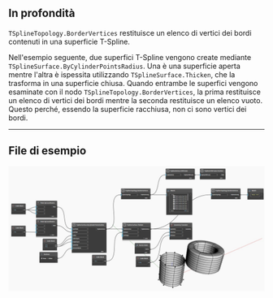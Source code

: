 <!--- Autodesk.DesignScript.Geometry.TSpline.TSplineTopology.BorderVertices --->
<!--- HQ6POKIVNCM33NLZR7L63JAH22EKXEGGTWB4ZJMFEMLFXZYJDPHQ --->
## In profondità
`TSplineTopology.BorderVertices` restituisce un elenco di vertici dei bordi contenuti in una superficie T-Spline.

Nell'esempio seguente, due superfici T-Spline vengono create mediante `TSplineSurface.ByCylinderPointsRadius`. Una è una superficie aperta mentre l'altra è ispessita utilizzando `TSplineSurface.Thicken`, che la trasforma in una superficie chiusa. Quando entrambe le superfici vengono esaminate con il nodo `TSplineTopology.BorderVertices`, la prima restituisce un elenco di vertici dei bordi mentre la seconda restituisce un elenco vuoto. Questo perché, essendo la superficie racchiusa, non ci sono vertici dei bordi.
___
## File di esempio

![TSplineTopology.BorderVertices](./HQ6POKIVNCM33NLZR7L63JAH22EKXEGGTWB4ZJMFEMLFXZYJDPHQ_img.jpg)
